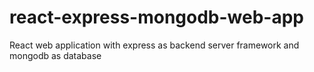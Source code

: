# react-express-mongodb-web-app
React web application with express as backend server framework and mongodb as database
